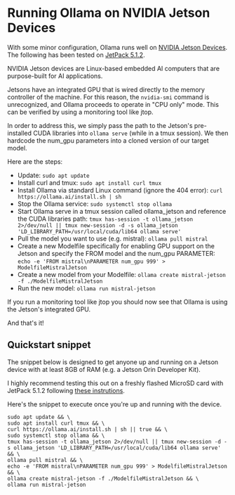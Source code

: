 # Running Ollama on NVIDIA Jetson Devices

With some minor configuration, Ollama runs well on [NVIDIA Jetson Devices](https://www.nvidia.com/en-us/autonomous-machines/embedded-systems/). The following has been tested on [JetPack 5.1.2](https://developer.nvidia.com/embedded/jetpack).

NVIDIA Jetson devices are Linux-based embedded AI computers that are purpose-built for AI applications.

Jetsons have an integrated GPU that is wired directly to the memory controller of the machine. For this reason, the `nvidia-smi` command is unrecognized, and Ollama proceeds to operate in "CPU only" mode. This can be verified by using a monitoring tool like jtop.

In order to address this, we simply pass the path to the Jetson's pre-installed CUDA libraries into `ollama serve` (while in a tmux session). We then hardcode the num_gpu parameters into a cloned version of our target model.

Here are the steps:

- Update: `sudo apt update`
- Install curl and tmux: `sudo apt install curl tmux`
- Install Ollama via standard Linux command (ignore the 404 error): `curl https://ollama.ai/install.sh | sh`
- Stop the Ollama service: `sudo systemctl stop ollama`
- Start Ollama serve in a tmux session called ollama_jetson and reference the CUDA libraries path: `tmux has-session -t ollama_jetson 2>/dev/null || tmux new-session -d -s ollama_jetson 'LD_LIBRARY_PATH=/usr/local/cuda/lib64 ollama serve'`
- Pull the model you want to use (e.g. mistral): `ollama pull mistral`
- Create a new Modelfile specifically for enabling GPU support on the Jetson and specify the FROM model and the num_gpu PARAMETER: `echo -e 'FROM mistral\nPARAMETER num_gpu 999' > ModelfileMistralJetson`
- Create a new model from your Modelfile: `ollama create mistral-jetson -f ./ModelfileMistralJetson`
- Run the new model: `ollama run mistral-jetson`

If you run a monitoring tool like jtop you should now see that Ollama is using the Jetson's integrated GPU.

And that's it!

## Quickstart snippet

The snippet below is designed to get anyone up and running on a Jetson device with at least 8GB of RAM (e.g. a Jetson Orin Developer Kit).

I highly recommend testing this out on a freshly flashed MicroSD card with JetPack 5.1.2 following [these instrutions](https://developer.nvidia.com/embedded/learn/get-started-jetson-orin-nano-devkit#write).

Here's the snippet to execute once you're up and running with the device.

```
sudo apt update && \
sudo apt install curl tmux && \
curl https://ollama.ai/install.sh | sh || true && \
sudo systemctl stop ollama && \
tmux has-session -t ollama_jetson 2>/dev/null || tmux new-session -d -s ollama_jetson 'LD_LIBRARY_PATH=/usr/local/cuda/lib64 ollama serve' && \
ollama pull mistral && \
echo -e 'FROM mistral\nPARAMETER num_gpu 999' > ModelfileMistralJetson && \
ollama create mistral-jetson -f ./ModelfileMistralJetson && \
ollama run mistral-jetson
```
